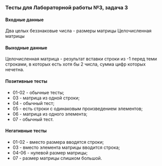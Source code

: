 ### Тесты для Лабораторной работы №3, задача 3

#### Входные данные

Два целых беззнаковые числа - размеры матрицы
Целочисленная матрицы

#### Выходные данные

Целочисленная матрица - результат вставки строки из -1 перед теми строками, в которых есть хотя бы 2 числа, сумма цифр которых нечетна.

#### Позитивные тесты

- 01-02 - обычные тесты;
- 03 - матрица из одной строки;
- 04 - обычный тест;
- 05 - есть строки с одинаковым произведением элементов;
- 06 - матрица из одного элемента;
- 07 - обычный тест.

#### Негативные тесты

- 01-02 - вместо размера вводятся строки;
- 03 - вместо элемента матрицы вводится строка;
- 04-06 - нулевой размер матрицы;
- 07 - размер матрицы слишком большой.
